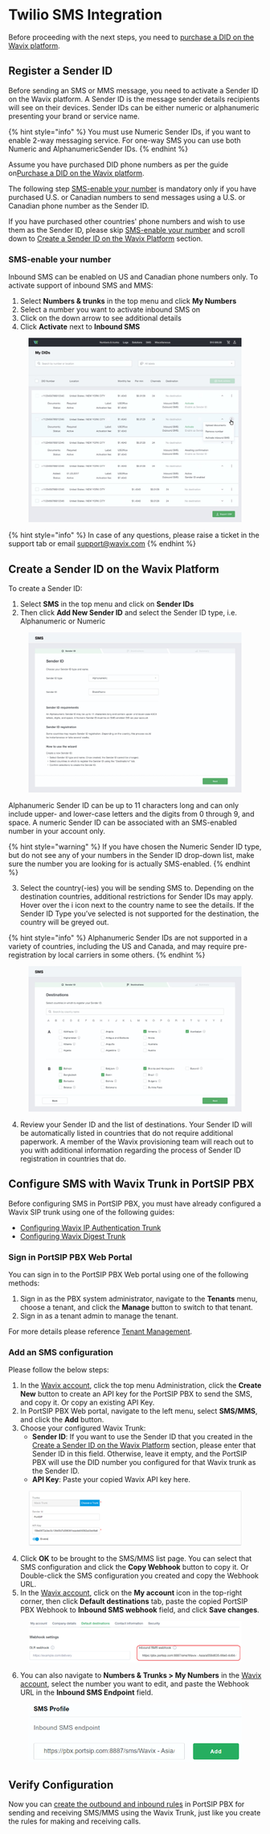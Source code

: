 # Twilio SMS Integration

Before proceeding with the next steps, you need to [purchase a DID on the Wavix platform](../wavix-sip-trunk/purchase-a-did-on-wavix-platform.md).

## Register a Sender ID

Before sending an SMS or MMS message, you need to activate a Sender ID on the Wavix platform. A Sender ID is the message sender details recipients will see on their devices. Sender IDs can be either numeric or alphanumeric presenting your brand or service name.

{% hint style="info" %}
You must use Numeric Sender IDs, if you want to enable 2-way messaging service. For one-way SMS you can use both Numeric and AlphanumericSender IDs.
{% endhint %}

Assume you have purchased DID phone numbers as per the guide on[Purchase a DID on the Wavix platform](../wavix-sip-trunk/purchase-a-did-on-wavix-platform.md).

The following step [SMS-enable your number](twilio-sms-integration.md#sms-enable-your-number) is mandatory only if you have purchased U.S. or Canadian numbers to send messages using a U.S. or Canadian phone number as the Sender ID.

If you have purchased other countries' phone numbers and wish to use them as the Sender ID, please skip  [SMS-enable your number](twilio-sms-integration.md#sms-enable-your-number) and scroll down to [Create a Sender ID on the Wavix Platform](twilio-sms-integration.md#create-a-sender-id-on-the-wavix-platform) section.

### SMS-enable your number

Inbound SMS can be enabled on US and Canadian phone numbers only. To activate support of inbound SMS and MMS:

1. Select **Numbers & trunks** in the top menu and click **My Numbers**
2. Select a number you want to activate inbound SMS on
3. Click on the down arrow to see additional details
4. Click **Activate** next to **Inbound SMS**

<figure><img src="../../.gitbook/assets/wafix-fig29.jpg" alt=""><figcaption></figcaption></figure>

{% hint style="info" %}
In case of any questions, please raise a ticket in the support tab or email [support@wavix.com](mailto:support@wavix.com)
{% endhint %}

## Create a Sender ID on the Wavix Platform

To create a Sender ID:

1. Select **SMS** in the top menu and click on **Sender IDs**
2. Then click **Add New Sender ID** and select the Sender ID type, i.e. Alphanumeric or Numeric

<figure><img src="../../.gitbook/assets/wafix-fig30.jpg" alt=""><figcaption></figcaption></figure>

Alphanumeric Sender ID can be up to 11 characters long and can only include upper- and lower-case letters and the digits from 0 through 9, and space. A numeric Sender ID can be associated with an SMS-enabled number in your account only.

{% hint style="warning" %}
If you have chosen the Numeric Sender ID type, but do not see any of your numbers in the Sender ID drop-down list, make sure the number you are looking for is actually SMS-enabled.
{% endhint %}

3. Select the country(-ies) you will be sending SMS to. Depending on the destination countries, additional restrictions for Sender IDs may apply. Hover over the i icon next to the country name to see the details. If the Sender ID Type you’ve selected is not supported for the destination, the country will be greyed out.

{% hint style="info" %}
Alphanumeric Sender IDs are not supported in a variety of countries, including the US and Canada, and may require pre-registration by local carriers in some others.
{% endhint %}

<figure><img src="../../.gitbook/assets/wafix-fig31.jpg" alt=""><figcaption></figcaption></figure>

4. Review your Sender ID and the list of destinations. Your Sender ID will be automatically listed in countries that do not require additional paperwork. A member of the Wavix provisioning team will reach out to you with additional information regarding the process of Sender ID registration in countries that do.

## Configure SMS with Wavix Trunk in PortSIP PBX

Before configuring SMS in PortSIP PBX, you must have already configured a Wavix SIP trunk using one of the following guides:

* [Configuring Wavix IP Authentication Trunk](../wavix-sip-trunk/configuring-wavix-ip-authentication-trunk.md)
* [Configuring Wavix Digest Trunk](../wavix-sip-trunk/configuring-wavix-digest-trunk.md)

### Sign in PortSIP PBX Web Portal

You can sign in to the PortSIP PBX Web portal using one of the following methods:

1. Sign in as the PBX system administrator, navigate to the **Tenants** menu, choose a tenant, and click the **Manage** button to switch to that tenant.
2. Sign in as a tenant admin to manage the tenant.

For more details please reference [Tenant Management](../../portsip-pbx-administration-guide/3-tenant-management.md).

### Add an SMS configuration

Please follow the below steps:

1. In the [Wavix account](https://app.wavix.com/profile/api-keys), click the top menu Administration, click the **Create New** button to create an API key for the PortSIP PBX to send the SMS, and copy it. Or copy an existing API Key.
2. In PortSIP PBX Web portal, navigate to the left menu, select **SMS/MMS**, and click the **Add** button.&#x20;
3. Choose your configured Wavix Trunk:
   * **Sender ID**: If you want to use the Sender ID that you created in the [Create a Sender ID on the Wavix Platform](twilio-sms-integration.md#create-a-sender-id-on-the-wavix-platform) section, please enter that Sender ID in this field. Otherwise, leave it empty, and the PortSIP PBX will use the DID number you configured for that Wavix trunk as the Sender ID.
   * **API Key**: Paste your copied Wavix API key here.

<figure><img src="../../.gitbook/assets/wafix-fig32.png" alt=""><figcaption></figcaption></figure>

4. Click **OK** to be brought to the SMS/MMS list page. You can select that SMS configuration and click the **Copy Webhook** button to copy it. Or Double-click the SMS configuration you created and copy the Webhook URL.
5. In the [Wavix account](https://app.wavix.com/profile/api-keys), click on the **My account** icon in the top-right corner, then click **Default destinations** tab, paste the copied PortSIP PBX Webhook to **Inbound SMS webhook** field, and click **Save changes**.

<figure><img src="../../.gitbook/assets/wafix-fig33.png" alt=""><figcaption></figcaption></figure>

6. You can also navigate to **Numbers & Trunks > My Numbers** in the [Wavix account](https://app.wavix.com/profile/api-keys),  select the number you want to edit, and paste the Webhook URL in the **Inbound SMS Endpoint** field.

<figure><img src="../../.gitbook/assets/wafix-fig34.png" alt="" width="563"><figcaption></figcaption></figure>

## Verify Configuration

Now you can [create the outbound and inbound rules](../wavix-sip-trunk/configuring-outbound-and-inbound-calls.md) in PortSIP PBX for sending and receiving SMS/MMS using the Wavix Trunk, just like you create the rules for making and receiving calls.

